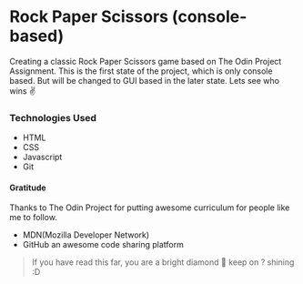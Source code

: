 # Rock Paper Scissors (console-based)

Creating a classic Rock Paper Scissors game based on The Odin Project Assignment. This is the first state of the project, which is only console based. But will be changed to GUI based in the later state. Lets see who wins :v:

### Technologies Used 

* HTML
* CSS
* Javascript
* Git

#### Gratitude

Thanks to The Odin Project for putting awesome curriculum for people like me to follow.

* MDN(Mozilla Developer Network)
* GitHub an awesome code sharing platform

> If you have read this far, you are a bright diamond :diamond_shape_with_a_dot_inside: keep on ? shining :D